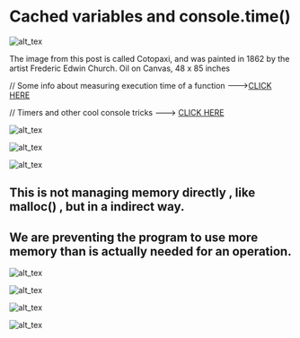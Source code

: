 # Cached variables and console.time()

![alt_tex](https://github.com/VirtualSoda369/cached_variables_example/blob/main/Post/foto_portada_final.jpg?raw=true "img_principal")

The image from this post is called Cotopaxi,
and was painted in 1862 by the artist Frederic Edwin Church.
Oil on Canvas, 48 x 85 inches


// Some info about measuring execution time of a function
--->[CLICK HERE](https://stackoverflow.com/questions/313893/how-to-measure-time-taken-by-a-function-to-execute) 


// Timers and other cool console tricks
---> [CLICK HERE](https://developer.mozilla.org/en-US/docs/Web/API/console#Timers) 


![alt_tex](https://github.com/VirtualSoda369/cached_variables_example/blob/main/Post/foto_post_1.jpg?raw=true "img_1")

![alt_tex](https://github.com/VirtualSoda369/cached_variables_example/blob/main/Post/foto_post_2.jpg?raw=true "img_2")

![alt_tex](https://github.com/VirtualSoda369/cached_variables_example/blob/main/Post/foto_post_3.jpg?raw=true "img_3")

## This is not managing memory directly , like malloc() , but in a indirect way.
## We are preventing the program to use more memory than is actually needed for an operation.

![alt_tex](https://github.com/VirtualSoda369/cached_variables_example/blob/main/Post/foto_post_4.jpg?raw=true "img_4")

![alt_tex](https://github.com/VirtualSoda369/cached_variables_example/blob/main/Post/foto_post_5.jpg?raw=true "img_5")

![alt_tex](https://github.com/VirtualSoda369/cached_variables_example/blob/main/Post/foto_post_6.jpg?raw=true "img_6")

![alt_tex](https://github.com/VirtualSoda369/cached_variables_example/blob/main/Post/foto_post_7.jpg?raw=true "img_7")
